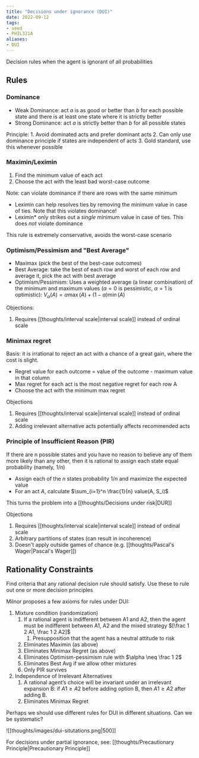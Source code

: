 ```yaml
---
title: "Decisions under ignorance (DUI)"
date: 2022-09-12
tags:
- seed
- PHIL321A
aliases:
- DUI
---
```


Decision rules when the agent is ignorant of all probabilities

## Rules
### Dominance
- Weak Dominance: act $a$ is as good or better than $b$ for each possible state and there is at least one state where it is strictly better
- Strong Dominance: act $a$ is strictly better than $b$ for all possible states

Principle: 
	1. Avoid dominated acts and prefer dominant acts
	2. Can only use dominance principle if states are independent of acts
	3. Gold standard, use this whenever possible

### Maximin/Leximin
1. Find the minimum value of each act
2. Choose the act with the least bad worst-case outcome

Note: can violate dominance if there are rows with the same minimum
- Leximin can help resolves ties by removing the minimum value in case of ties. Note that this violates dominance!
- Leximin* only strikes out a *single* minimum value in case of ties. This does *not* violate dominance

This rule is extremely conservative, avoids the worst-case scenario

### Optimism/Pessimism and "Best Average"
- Maximax (pick the best of the best-case outcomes)
- Best Average: take the best of each row and worst of each row and average it, pick the act with best average
- Optimism/Pessimism: Uses a weighted average (a linear combination) of the minimum and maximum values ($\alpha = 0$ is pessimistic, $\alpha = 1$ is optimistic): $V_\alpha(A) = \alpha \max(A) + (1-\alpha) \min(A)$

Objections:
1. Requires [[thoughts/interval scale|interval scale]] instead of ordinal scale

### Minimax regret
Basis: it is irrational to reject an act with a chance of a great gain, where the cost is slight.

- Regret value for each outcome = value of the outcome - maximum value in that column
- Max regret for each act is the most negative regret for each row A
- Choose the act with the minimum max regret

Objections
1. Requires [[thoughts/interval scale|interval scale]] instead of ordinal scale
2. Adding irrelevant alternative acts potentially affects recommended acts

### Principle of Insufficient Reason (PIR)
If there are n possible states and you have no reason to believe any of them more likely than any other, then it is rational to assign each state equal probability (namely, 1/n)

- Assign each of the $n$ states probability $1/n$ and maximize the expected value
- For an act $A$, calculate $\sum_{i=1}^n \frac{1}{n} value(A, S_i)$

This turns the problem into a [[thoughts/Decisions under risk|DUR]]

Objections
1. Requires [[thoughts/interval scale|interval scale]] instead of ordinal scale
2. Arbitrary partitions of states (can result in incoherence)
3. Doesn't apply outside games of chance (e.g. [[thoughts/Pascal's Wager|Pascal's Wager]])

## Rationality Constraints
Find criteria that any rational decision rule should satisfy. Use these to rule out one or more decision principles

Milnor proposes a few axioms for rules under DUI:
1. Mixture condition (randomization)
	1. If a rational agent is indifferent between A1 and A2, then the agent must be indifferent between A1, A2 and the mixed strategy $[\frac 1 2 A1, \frac 1 2 A2]$
		1. Presupposition that the agent has a neutral attitude to risk
	2. Eliminates Maximin (as above)
	3. Eliminates Minimax Regret (as above)
	4. Eliminates Optimism-pessimism rule with $\alpha \neq \frac 1 2$
	5. Eliminates Best Avg if we allow other mixtures
	6. Only PIR survives
2. Independence of Irrelevant Alternatives
	1. A rational agent’s choice will be invariant under an irrelevant expansion B: if $A1 \geq A2$ before adding option B, then $A1 \geq A2$ after adding B.
	2. Eliminates Minimax Regret

Perhaps we should use different rules for DUI in different situations. Can we be systematic?

![[thoughts/images/dui-situtations.png|500]]

For decisions under partial ignorance, see: [[thoughts/Precautionary Principle|Precautionary Principle]]